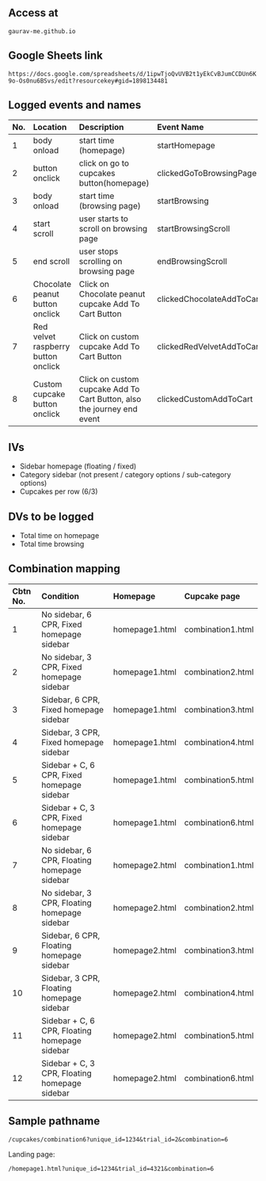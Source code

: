 ## Access at

`gaurav-me.github.io`

## Google Sheets link

`https://docs.google.com/spreadsheets/d/1ipwTjoQvUVB2t1yEkCvBJumCCDUn6K9o-Os0nu6BSvs/edit?resourcekey#gid=1898134481`

## Logged events and names

| No. | Location                            | Description                                                            | Event Name                |
| :-- | :---------------------------------- | :--------------------------------------------------------------------- | :------------------------ |
| 1   | body onload                         | start time (homepage)                                                  | startHomepage             |
| 2   | button onclick                      | click on go to cupcakes button(homepage)                               | clickedGoToBrowsingPage   |
| 3   | body onload                         | start time (browsing page)                                             | startBrowsing             |
| 4   | start scroll                        | user starts to scroll on browsing page                                 | startBrowsingScroll       |
| 5   | end scroll                          | user stops scrolling on browsing page                                  | endBrowsingScroll         |
| 6   | Chocolate peanut button onclick     | Click on Chocolate peanut cupcake Add To Cart Button                   | clickedChocolateAddToCart |
| 7   | Red velvet raspberry button onclick | Click on custom cupcake Add To Cart Button                             | clickedRedVelvetAddToCart |
| 8   | Custom cupcake button onclick       | Click on custom cupcake Add To Cart Button, also the journey end event | clickedCustomAddToCart    |


## IVs
- Sidebar homepage (floating / fixed)
- Category sidebar (not present / category options / sub-category options)
- Cupcakes per row (6/3)

## DVs to be logged
- Total time on homepage
- Total time browsing

## Combination mapping

| Cbtn No.   | Condition         | Homepage         | Cupcake page         |
| :--------- | :---------------- | :---------------- | :---------------- |
| 1          | No sidebar, 6 CPR, Fixed homepage sidebar | homepage1.html | combination1.html
| 2          | No sidebar, 3 CPR, Fixed homepage sidebar  | homepage1.html | combination2.html
| 3          | Sidebar, 6 CPR, Fixed homepage sidebar     | homepage1.html | combination3.html
| 4          | Sidebar, 3 CPR, Fixed homepage sidebar     | homepage1.html | combination4.html
| 5          | Sidebar + C, 6 CPR, Fixed homepage sidebar | homepage1.html | combination5.html
| 6          | Sidebar + C, 3 CPR, Fixed homepage sidebar | homepage1.html | combination6.html
| 7          | No sidebar, 6 CPR, Floating homepage sidebar | homepage2.html | combination1.html
| 8          | No sidebar, 3 CPR, Floating homepage sidebar  | homepage2.html | combination2.html
| 9          | Sidebar, 6 CPR, Floating homepage sidebar     | homepage2.html | combination3.html
| 10          | Sidebar, 3 CPR, Floating homepage sidebar     | homepage2.html | combination4.html
| 11          | Sidebar + C, 6 CPR, Floating homepage sidebar | homepage2.html | combination5.html
| 12          | Sidebar + C, 3 CPR, Floating homepage sidebar | homepage2.html | combination6.html

## Sample pathname

```
/cupcakes/combination6?unique_id=1234&trial_id=2&combination=6
```
Landing page: 
```
/homepage1.html?unique_id=1234&trial_id=4321&combination=6
```
